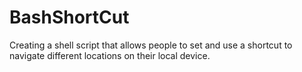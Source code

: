 # BashShortCut
Creating a shell script that allows people to set and use a shortcut to navigate different locations on their local device.

